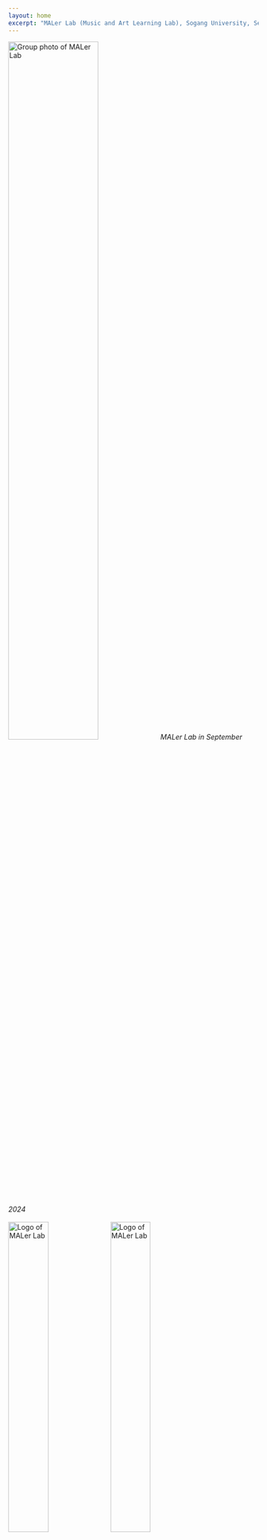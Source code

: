 ```yaml
---
layout: home
excerpt: "MALer Lab (Music and Art Learning Lab), Sogang University, Seoul, Korea"
---
```

<div class="image-caption">
    <img src="{{ site.baseurl }}/assets/images/maler_240925.jpg" alt="Group photo of MALer Lab" width="60%"/>
    <em>MALer Lab in September 2024</em>
</div>

<br/>

<div class="title-logo">
    <img class="image-light" src="{{ site.baseurl }}/assets/images/maler-assets/MALER_LOGO_TEXT_BLACK.png" alt="Logo of MALer Lab" width="40%" height="auto"/>
    <img class="image-dark" src="{{ site.baseurl }}/assets/images/maler-assets/MALER_LOGO_TEXT_WHITE.png" alt="Logo of MALer Lab" width="40%"/>
</div>


**Music and Art Learning (MALer) Lab** (@ Dept. Art & Technology, Sogang University) aims to understand music and art computationally, especially through deep learning. Our research interests covers broad music information retrieval including computational modeling of music generation and music performance, computational musicology, and cross-modal generation. The ultimate goal of our research is to enhance artistic experiences in our society based on our computational understanding of music and art. 

---
<br/>

We are currently seeking highly motivated Master's/Ph.D. students for the academic year of 2025 who are interested in Deep Learning based Music Information Retrieval (MIR). The topics we are currently interested in are as follows:
- MIR for Music Education
- MIR for Korean Traditional Music (Analysis)
- MIR for Western Classical Music (Transcription, OMR, Alignment, etc)
- Symbolic Music Generation
- MIDI-to-Audio Synthesis
- Computational Musicology

<br/>

For admission, you can refer following websites. But please contact [here](mailto:dasaemj@sogang.ac.kr) before you apply.
- [Graduate Program at the Department of Art & Technology](https://creative.sogang.ac.kr/academics/academics_graduate-program-cloned-30309/)
- [Graduate School of AI](https://ai.sogang.ac.kr/ai/index_new.html)

<!--Our research group is currently at full capacity and not accepting new applicants for graduate program. Please check back for future openings. -->

If you're interested in the research conducted in our lab, we highly recommend taking AATG015 - Deep Learning for Music & Audio as it provides a solid foundation for the work we do and will give you a head start on potential research projects in the future.

<!--For any questions or further information, please contact [here](mailto:dasaemj@sogang.ac.kr)-->

--- 
<br/>

We are also hiring full-time ***Post Doc*** on MIR, starting from Fall 2024, preferably focusing on symbolic music generation in context of music education, or analysis and transcription model for Korean traditional music. The detailed job opening is not yet prepared, but if you are interested, please contact [here](mailto:dasaemj@sogang.ac.kr). 
